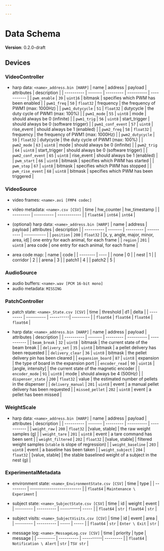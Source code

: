```yaml
---

---
```


# Data Schema

**Version**: 0.2.0-draft

## Devices

### VideoController

  * harp data: `<name>_address.bin [HARP]`
    | name       | address | payload   | attributes | description |
    | ---------- | ------- | --------- | ---------- | ----------- |
    | `pwm_enable` | `39` | `uint16` | bitmask | specifies which PWM has been enabled |
    | `pwm1_freq` | `50` | `float32` | frequency | the frequency of PWM1 (max: 1000Hz) |
    | `pwm1_dutycycle` | `51` | `float32` | dutycycle | the duty cycle of PWM1 (max: 100%) |
    | `pwm1_mode` | `55` | `uint8` | mode | should always be 0 (infinite) |
    | `pwm1_trig` | `56` | `uint8` | start_trigger | should always be 0 (software trigger) |
    | `pwm1_conf_event` | `57` | `uint8` | rise_event | should always be 1 (enabled) |
    | `pwm2_freq` | `58` | `float32` | frequency | the frequency of PWM1 (max: 1000Hz) |
    | `pwm2_dutycycle` | `59` | `float32` | dutycycle | the duty cycle of PWM1 (max: 100%) |
    | `pwm2_mode` | `63` | `uint8` | mode | should always be 0 (infinite) |
    | `pwm2_trig` | `64` | `uint8` | start_trigger | should always be 0 (software trigger) |
    | `pwm2_conf_event` | `65` | `uint8` | rise_event | should always be 1 (enabled) |
    | `pwm_start` | `66` | `uint8` | bitmask | specifies which PWM has started |
    | `pwm_stop` | `67` | `uint8` | bitmask | specifies which PWM has stopped |
    | `pwm_rise_event` | `68` | `uint8` | bitmask | specifies which PWM has been triggered |


### VideoSource

  * video frames: `<name>.avi [FMP4 codec]`
  * video metadata: `<name>.csv [CSV]`
    | time      | hw_counter | hw_timestamp |
    | --------- | ---------- | ------------ |
    | `float64` | `int64`    | `int64`      |

  * (optional) harp data: `<name>_address.bin [HARP]`
    | name       | address | payload   | attributes | description |
    | ---------- | ------- | --------- | ---------- | ----------- |
    | `position` | `200`   | `float32` | [x, y, angle, major, minor, area, id] | one entry for each animal, for each frame |
    | `region` | `201`   | `uint8` | area code | one entry for each animal, for each frame |

  * area code map:
    | name     | code |
    | -------- | ---- |
    | none     | 0    |
    | nest     | 1    |
    | corridor | 2    |
    | arena    | 3    |
    | patch1   | 4    |
    | patch2   | 5    |


### AudioSource

  * audio buffers: `<name>.wav [PCM 16-bit mono]`
  * audio metadata: `MISSING`

### PatchController

  * patch state: `<name>_State.csv [CSV]`
    | time      | threshold  | d1        | delta     |
    | --------- | ---------- | ----------| --------- |
    | `float64` | `float64`  | `float64` | `float64` |

  * harp data: `<name>_address.bin [HARP]`
    | name       | address | payload   | attributes | description |
    | ---------- | ------- | --------- | ---------- | ----------- |
    | `beam_break` | `32` | `uint8` | bitmask | the current state of the beam break |
    | `delivery_set` | `35` | `uint8` | bitmask | a pellet delivery has been requested |
    | `delivery_clear` | `36` | `uint8` | bitmask | the pellet delivery pin has been cleared |
    | `expansion_board` | `87` | `uint8` | expansion | the type of board in the expansion port |
    | `encoder_read` | `90` | `uint16` | [angle, intensity] | the current state of the magnetic encoder |
    | `encoder_mode` | `91` | `uint8` | mode | should always be 4 (500Hz) |
    | `dispenser_state` | `200` | `float32` | value | the estimated number of pellets in the dispenser |
    | `delivery_manual` | `201` | `uint8` | event | a manual pellet delivery has been requested |
    | `missed_pellet` | `202` | `uint8` | event | a pellet has been missed |

### WeightScale

  * harp data: `<name>_address.bin [HARP]`
    | name       | address | payload   | attributes | description |
    | ---------- | ------- | --------- | ---------- | ----------- |
    | `weight_raw` | `200` | `float32` | [value, stable] | the raw weight samples (g) |
    | `weight_tare` | `201` | `uint8` | event | a tare command has been sent |
    | `weight_filtered` | `202` | `float32` | [value, stable] | filtered weight samples (`stable` is slope of regression) |
    | `weight_baseline` | `203` | `uint8` | event | a baseline has been taken |
    | `weight_subject` | `204` | `float32` | [value, stable] | the stable baselined weight of a subject in the nest (g) |

### ExperimentalMetadata

  * environment state: `<name>_EnvironmentState.csv [CSV]`
    | time      | type                       |
    | --------- | -------------------------- |
    | `float64` | `Maintenance \ Experiment` |

  * subject state: `<name>_SubjectState.csv [CSV]`
    | time      | id         | weight    | event |
    | --------- | ---------- | ----------| ----- |
    | `float64` | `str`      | `float64` | `str` |

  * subject visits: `<name>_SubjectVisits.csv [CSV]`
    | time      | id         | event | area  |
    | --------- | ---------- | ----- | ----- |
    | `float64` | `str`      | `Enter \ Exit` | `str` |

  * message log: `<name>_MessageLog.csv [CSV]`
    | time      | priority   | type      | message   |
    | --------- | ---------- | ----------| --------- |
    | `float64` | `Notification \ Alert`  | `str`     | `TSV str` |
